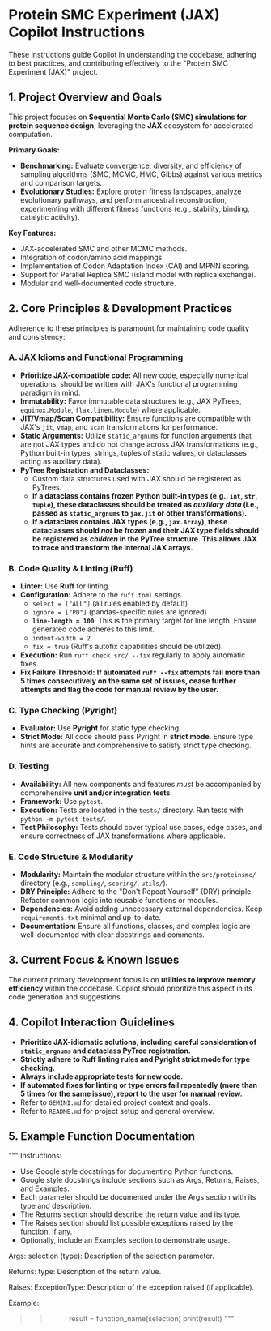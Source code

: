 <!-- Use this file to provide workspace-specific custom instructions to Copilot. For more details, visit https://code.visualstudio.com/docs/copilot/copilot-customization#_use-a-githubcopilotinstructionsmd-file -->

# Protein SMC Experiment (JAX) Copilot Instructions

These instructions guide Copilot in understanding the codebase, adhering to best practices, and contributing effectively to the "Protein SMC Experiment (JAX)" project.

## 1. Project Overview and Goals

This project focuses on **Sequential Monte Carlo (SMC) simulations for protein sequence design**, leveraging the **JAX** ecosystem for accelerated computation.

**Primary Goals:**
* **Benchmarking:** Evaluate convergence, diversity, and efficiency of sampling algorithms (SMC, MCMC, HMC, Gibbs) against various metrics and comparison targets.
* **Evolutionary Studies:** Explore protein fitness landscapes, analyze evolutionary pathways, and perform ancestral reconstruction, experimenting with different fitness functions (e.g., stability, binding, catalytic activity).

**Key Features:**
* JAX-accelerated SMC and other MCMC methods.
* Integration of codon/amino acid mappings.
* Implementation of Codon Adaptation Index (CAI) and MPNN scoring.
* Support for Parallel Replica SMC (island model with replica exchange).
* Modular and well-documented code structure.

## 2. Core Principles & Development Practices

Adherence to these principles is paramount for maintaining code quality and consistency:

### A. JAX Idioms and Functional Programming
* **Prioritize JAX-compatible code:** All new code, especially numerical operations, should be written with JAX's functional programming paradigm in mind.
* **Immutability:** Favor immutable data structures (e.g., JAX PyTrees, `equinox.Module`, `flax.linen.Module`) where applicable.
* **JIT/Vmap/Scan Compatibility:** Ensure functions are compatible with JAX's `jit`, `vmap`, and `scan` transformations for performance.
* **Static Arguments:** Utilize `static_argnums` for function arguments that are not JAX types and do not change across JAX transformations (e.g., Python built-in types, strings, tuples of static values, or dataclasses acting as auxiliary data).
* **PyTree Registration and Dataclasses:**
    * Custom data structures used with JAX should be registered as PyTrees.
    * **If a dataclass contains frozen Python built-in types (e.g., `int`, `str`, `tuple`), these dataclasses should be treated as *auxiliary data* (i.e., passed as `static_argnums` to `jax.jit` or other transformations).**
    * **If a dataclass contains JAX types (e.g., `jax.Array`), these dataclasses should *not* be frozen and their JAX type fields should be registered as *children* in the PyTree structure. This allows JAX to trace and transform the internal JAX arrays.**

### B. Code Quality & Linting (Ruff)
* **Linter:** Use **Ruff** for linting.
* **Configuration:** Adhere to the `ruff.toml` settings.
    * `select = ["ALL"]` (all rules enabled by default)
    * `ignore = ["PD"]` (pandas-specific rules are ignored)
    * **`line-length = 100`**: This is the primary target for line length. Ensure generated code adheres to this limit.
    * `indent-width = 2`
    * `fix = true` (Ruff's autofix capabilities should be utilized).
* **Execution:** Run `ruff check src/ --fix` regularly to apply automatic fixes.
* **Fix Failure Threshold:** **If automated `ruff --fix` attempts fail more than 5 times consecutively on the same set of issues, cease further attempts and flag the code for manual review by the user.**

### C. Type Checking (Pyright)
* **Evaluator:** Use **Pyright** for static type checking.
* **Strict Mode:** All code should pass Pyright in **strict mode**. Ensure type hints are accurate and comprehensive to satisfy strict type checking.

### D. Testing
* **Availability:** All new components and features *must* be accompanied by comprehensive **unit and/or integration tests**.
* **Framework:** Use `pytest`.
* **Execution:** Tests are located in the `tests/` directory. Run tests with `python -m pytest tests/`.
* **Test Philosophy:** Tests should cover typical use cases, edge cases, and ensure correctness of JAX transformations where applicable.

### E. Code Structure & Modularity
* **Modularity:** Maintain the modular structure within the `src/proteinsmc/` directory (e.g., `sampling/`, `scoring/`, `utils/`).
* **DRY Principle:** Adhere to the "Don't Repeat Yourself" (DRY) principle. Refactor common logic into reusable functions or modules.
* **Dependencies:** Avoid adding unnecessary external dependencies. Keep `requirements.txt` minimal and up-to-date.
* **Documentation:** Ensure all functions, classes, and complex logic are well-documented with clear docstrings and comments.

## 3. Current Focus & Known Issues

The current primary development focus is on **utilities to improve memory efficiency** within the codebase. Copilot should prioritize this aspect in its code generation and suggestions.

## 4. Copilot Interaction Guidelines

* **Prioritize JAX-idiomatic solutions, including careful consideration of `static_argnums` and dataclass PyTree registration.**
* **Strictly adhere to Ruff linting rules and Pyright strict mode for type checking.**
* **Always include appropriate tests for new code.**
* **If automated fixes for linting or type errors fail repeatedly (more than 5 times for the same issue), report to the user for manual review.**
* Refer to `GEMINI.md` for detailed project context and goals.
* Refer to `README.md` for project setup and general overview.

## 5. Example Function Documentation
"""
Instructions:
- Use Google style docstrings for documenting Python functions.
- Google style docstrings include sections such as Args, Returns, Raises, and Examples.
- Each parameter should be documented under the Args section with its type and description.
- The Returns section should describe the return value and its type.
- The Raises section should list possible exceptions raised by the function, if any.
- Optionally, include an Examples section to demonstrate usage.

Args:
  selection (type): Description of the selection parameter.

Returns:
  type: Description of the return value.

Raises:
  ExceptionType: Description of the exception raised (if applicable).

Example:
  >>> result = function_name(selection)
  >>> print(result)
"""